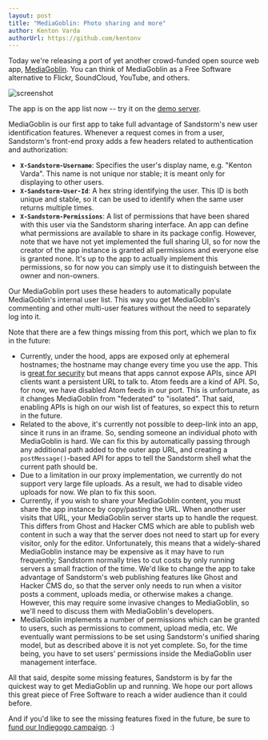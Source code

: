 ```yaml
---
layout: post
title: "MediaGoblin: Photo sharing and more"
author: Kenton Varda
authorUrl: https://github.com/kentonv
---
```


Today we're releasing a port of yet another crowd-funded open source web app,
[MediaGoblin](http://mediagoblin.org). You can think of MediaGoblin as a
Free Software alternative to Flickr, SoundCloud, YouTube, and others.

![screenshot](https://sandstorm.io/apps/mediagoblin.png)

The app is on the app list now -- try it on the
[demo server](https://demo.sandstorm.io).

MediaGoblin is our first app to take full advantage of Sandstorm's new user
identification features. Whenever a request comes in from a user, Sandstorm's
front-end proxy adds a few headers related to authentication and authorization:

* **`X-Sandstorm-Username`**: Specifies the user's display name, e.g.
  "Kenton Varda". This name is not unique nor stable; it is meant only for
  displaying to other users.
* **`X-Sandstorm-User-Id`**: A hex string identifying the user. This ID is both
  unique and stable, so it can be used to identify when the same user returns
  multiple times.
* **`X-Sandstorm-Permissions`**: A list of permissions that have been shared with
  this user via the Sandstorm sharing interface. An app can define what
  permissions are available to share in its package config. However, note that
  we have not yet implemented the full sharing UI, so for now the creator of
  the app instance is granted all permissions and everyone else is granted
  none. It's up to the app to actually implement this permissions, so for
  now you can simply use it to distinguish between the owner and non-owners.

Our MediaGoblin port uses these headers to automatically populate MediaGoblin's
internal user list. This way you get MediaGoblin's commenting and other
multi-user features without the need to separately log into it.

Note that there are a few things missing from this port, which we plan to fix
in the future:

* Currently, under the hood, apps are exposed only at ephemeral
  hostnames; the hostname may change every time you use the app. This is
  [great for security]({{site.baseurl}}news/2014-07-24-tinytinyrss-plus-security-discussion.html)
  but means that apps cannot expose APIs, since API clients want
  a persistent URL to talk to. Atom feeds are a kind of API. So, for now, we
  have disabled Atom feeds in our port. This is unfortunate, as it changes
  MediaGoblin from "federated" to "isolated". That said, enabling APIs is high
  on our wish list of features, so expect this to return in the future.
* Related to the above, it's currently not possible to deep-link into an app,
  since it runs in an iframe. So, sending someone an individual photo with
  MediaGoblin is hard. We can fix this by automatically passing through any
  additional path added to the outer app URL, and creating a
  `postMessage()`-based API for apps to tell the Sandstorm shell what the
  current path should be.
* Due to a limitation in our proxy implementation, we currently do not support
  very large file uploads. As a result, we had to disable video uploads for now.
  We plan to fix this soon.
* Currently, if you wish to share your MediaGoblin content, you must share
  the app instance by copy/pasting the URL. When another user visits that URL,
  your MediaGoblin server starts up to handle the request. This differs from
  Ghost and Hacker CMS which are able to publish web content in such a way that
  the server does not need to start up for every visitor, only for the editor.
  Unfortunately, this means that a widely-shared MediaGoblin instance may be
  expensive as it may have to run frequently; Sandstorm normally tries to cut
  costs by only running servers a small fraction of the time. We'd like to
  change the app to take advantage of Sandstorm's web publishing features like
  Ghost and Hacker CMS do, so that the server only needs to run when a visitor
  posts a comment, uploads media, or otherwise makes a change. However, this
  may require some invasive changes to MediaGoblin, so we'll need to discuss
  them with MediaGoblin's developers.
* MediaGoblin implements a number of permissions which can be granted to users,
  such as permissions to comment, upload media, etc.
  We eventually want permissions to be set using Sandstorm's unified sharing
  model, but as described above it is not yet complete. So, for the time being,
  you have to set users' permissions inside the MediaGoblin user management
  interface.

All that said, despite some missing features, Sandstorm is by far the quickest
way to get MediaGoblin up and running. We hope our port allows this great
piece of Free Software to reach a wider audience than it could before.

And if you'd like to see the missing features fixed in the future, be sure
to [fund our Indiegogo campaign](http://igg.me/at/sandstorm). :)
